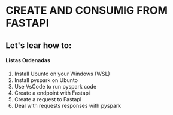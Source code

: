 # CREATE AND CONSUMIG FROM FASTAPI

## Let's lear how to:

#### Listas Ordenadas
1. Install Ubunto on your Windows (WSL)
2. Install pyspark on Ubunto
3. Use VsCode to run pyspark code
4. Create a endpoint with Fastapi
5. Create a request to Fastapi
6. Deal with requests responses with pyspark
